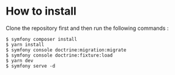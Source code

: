 # How to install

Clone the repository first and then run the following commands :
```shell
$ symfony composer install
$ yarn install
$ symfony console doctrine:migration:migrate
$ symfony console doctrine:fixture:load
$ yarn dev
$ symfony serve -d
```
